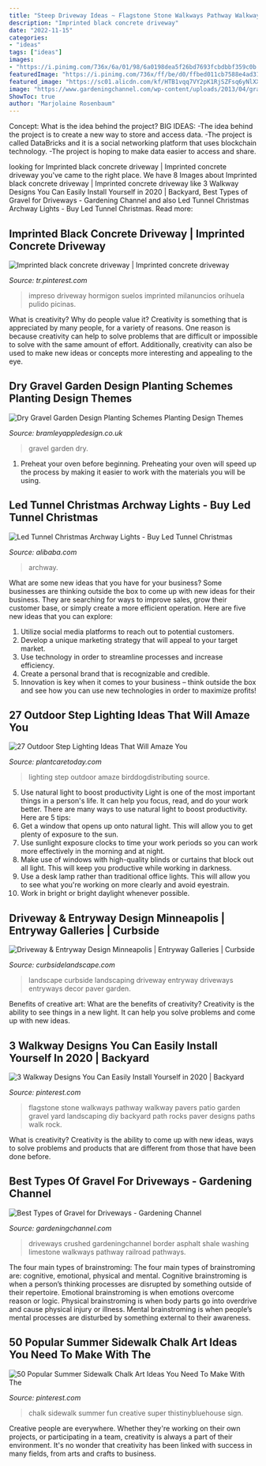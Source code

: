 ```yaml
---
title: "Steep Driveway Ideas ~ Flagstone Stone Walkways Pathway Walkway Pavers Patio Garden Gravel Yard Landscaping Diy Backyard Path Rocks Paver Designs Paths Walk Rock"
description: "Imprinted black concrete driveway"
date: "2022-11-15"
categories:
- "ideas"
tags: ["ideas"]
images:
- "https://i.pinimg.com/736x/6a/01/98/6a0198dea5f26bd7693fcbdbbf359c0b.jpg"
featuredImage: "https://i.pinimg.com/736x/ff/be/d0/ffbed011cb7588e4ad3192e597ffcbee.jpg"
featured_image: "https://sc01.alicdn.com/kf/HTB1vqq7VY2pK1RjSZFsq6yNlXXaR/225928254/HTB1vqq7VY2pK1RjSZFsq6yNlXXaR.jpg"
image: "https://www.gardeningchannel.com/wp-content/uploads/2013/04/gravel-for-driveways.jpeg"
ShowToc: true
author: "Marjolaine Rosenbaum"
---
```



Concept: What is the idea behind the project?
BIG IDEAS: 
-The idea behind the project is to create a new way to store and access data. 
-The project is called DataBricks and it is a social networking platform that uses blockchain technology. 
-The project is hoping to make data easier to access and share.

	

		
looking for Imprinted black concrete driveway | Imprinted concrete driveway you've came to the right place. We have 8 Images about Imprinted black concrete driveway | Imprinted concrete driveway like 3 Walkway Designs You Can Easily Install Yourself in 2020 | Backyard, Best Types of Gravel for Driveways - Gardening Channel and also Led Tunnel Christmas Archway Lights - Buy Led Tunnel Christmas. Read more:
		
    
## Imprinted Black Concrete Driveway | Imprinted Concrete Driveway

<img loading=lazy src="https://i.pinimg.com/736x/c8/7a/a5/c87aa5045dd549876aaed7438530dd6d.jpg" onerror="this.onerror=null;this.src='https://tse1.mm.bing.net/th?id=OIP.Lh_BVhXvatB_1_gcJN5gwQHaFe&amp;pid=15.1';" alt="Imprinted black concrete driveway | Imprinted concrete driveway">

_Source: tr.pinterest.com_

>impreso driveway hormigon suelos imprinted milanuncios orihuela pulido picinas. 

	

What is creativity? Why do people value it?
Creativity is something that is appreciated by many people, for a variety of reasons. One reason is because creativity can help to solve problems that are difficult or impossible to solve with the same amount of effort. Additionally, creativity can also be used to make new ideas or concepts more interesting and appealing to the eye.

    
## Dry Gravel Garden Design Planting Schemes Planting Design Themes

<img loading=lazy src="https://bramleyappledesign.co.uk/wp-content/uploads/2018/07/Gravel-Garden-3-1024x650.jpg" onerror="this.onerror=null;this.src='https://tse1.mm.bing.net/th?id=OIP.QdvkjVbM2ML-cOzq64w55wHaEs&amp;pid=15.1';" alt="Dry Gravel Garden Design Planting Schemes Planting Design Themes">

_Source: bramleyappledesign.co.uk_

>gravel garden dry. 

	

1. Preheat your oven before beginning. Preheating your oven will speed up the process by making it easier to work with the materials you will be using.

    
## Led Tunnel Christmas Archway Lights - Buy Led Tunnel Christmas

<img loading=lazy src="https://sc01.alicdn.com/kf/HTB1vqq7VY2pK1RjSZFsq6yNlXXaR/225928254/HTB1vqq7VY2pK1RjSZFsq6yNlXXaR.jpg" onerror="this.onerror=null;this.src='https://tse4.mm.bing.net/th?id=OIP.UuqyuuglEa6l2C51OIW9wgHaHI&amp;pid=15.1';" alt="Led Tunnel Christmas Archway Lights - Buy Led Tunnel Christmas">

_Source: alibaba.com_

>archway. 

	

What are some new ideas that you have for your business?
Some businesses are thinking outside the box to come up with new ideas for their business. They are searching for ways to improve sales, grow their customer base, or simply create a more efficient operation. Here are five new ideas that you can explore: 
1) Utilize social media platforms to reach out to potential customers.
2) Develop a unique marketing strategy that will appeal to your target market. 
3) Use technology in order to streamline processes and increase efficiency. 
4) Create a personal brand that is recognizable and credible. 
5) Innovation is key when it comes to your business – think outside the box and see how you can use new technologies in order to maximize profits!

    
## 27 Outdoor Step Lighting Ideas That Will Amaze You

<img loading=lazy src="http://plantcaretoday.com/wp-content/uploads/f4163b7d04527af53542b7d4cdc31aef.jpg" onerror="this.onerror=null;this.src='https://tse3.mm.bing.net/th?id=OIP.QXs8-JH7LLPmcXdvZ_pkdQHaE8&amp;pid=15.1';" alt="27 Outdoor Step Lighting Ideas That Will Amaze You">

_Source: plantcaretoday.com_

>lighting step outdoor amaze birddogdistributing source. 

	

5) Use natural light to boost productivity
Light is one of the most important things in a person's life. It can help you focus, read, and do your work better. There are many ways to use natural light to boost productivity. Here are 5 tips:
1) Get a window that opens up onto natural light. This will allow you to get plenty of exposure to the sun.
2) Use sunlight exposure clocks to time your work periods so you can work more effectively in the morning and at night.
3) Make use of windows with high-quality blinds or curtains that block out all light. This will keep you productive while working in darkness.
4) Use a desk lamp rather than traditional office lights. This will allow you to see what you're working on more clearly and avoid eyestrain.
5) Work in bright or bright daylight whenever possible.

    
## Driveway &amp; Entryway Design Minneapolis | Entryway Galleries | Curbside

<img loading=lazy src="https://www.curbsidelandscape.com/wp-content/uploads/2013/06/Drives_and_Entries_8.jpg" onerror="this.onerror=null;this.src='https://tse2.mm.bing.net/th?id=OIP.t7SA_UCJMNZAjZu1c6ur7AHaJ3&amp;pid=15.1';" alt="Driveway &amp; Entryway Design Minneapolis | Entryway Galleries | Curbside">

_Source: curbsidelandscape.com_

>landscape curbside landscaping driveway entryway driveways entryways decor paver garden. 

	

Benefits of creative art: What are the benefits of creativity?
Creativity is the ability to see things in a new light. It can help you solve problems and come up with new ideas.

    
## 3 Walkway Designs You Can Easily Install Yourself In 2020 | Backyard

<img loading=lazy src="https://i.pinimg.com/736x/6a/01/98/6a0198dea5f26bd7693fcbdbbf359c0b.jpg" onerror="this.onerror=null;this.src='https://tse2.mm.bing.net/th?id=OIP.gbDZr4ffwILYBwRC1WokfQHaKE&amp;pid=15.1';" alt="3 Walkway Designs You Can Easily Install Yourself in 2020 | Backyard">

_Source: pinterest.com_

>flagstone stone walkways pathway walkway pavers patio garden gravel yard landscaping diy backyard path rocks paver designs paths walk rock. 

	

What is creativity?
Creativity is the ability to come up with new ideas, ways to solve problems and products that are different from those that have been done before.

    
## Best Types Of Gravel For Driveways - Gardening Channel

<img loading=lazy src="https://www.gardeningchannel.com/wp-content/uploads/2013/04/gravel-for-driveways.jpeg" onerror="this.onerror=null;this.src='https://tse3.mm.bing.net/th?id=OIP.xThd6J6dMVUJX7rOaBsULgHaNN&amp;pid=15.1';" alt="Best Types of Gravel for Driveways - Gardening Channel">

_Source: gardeningchannel.com_

>driveways crushed gardeningchannel border asphalt shale washing limestone walkways pathway railroad pathways. 

	

The four main types of brainstroming:
The four main types of brainstroming are: cognitive, emotional, physical and mental. Cognitive brainstroming is when a person’s thinking processes are disrupted by something outside of their repertoire. Emotional brainstroming is when emotions overcome reason or logic. Physical brainstroming is when body parts go into overdrive and cause physical injury or illness. Mental brainstroming is when people’s mental processes are disturbed by something external to their awareness.

    
## 50 Popular Summer Sidewalk Chalk Art Ideas You Need To Make With The

<img loading=lazy src="https://i.pinimg.com/736x/ff/be/d0/ffbed011cb7588e4ad3192e597ffcbee.jpg" onerror="this.onerror=null;this.src='https://tse4.mm.bing.net/th?id=OIP.L0lBfmeKRYMFI-u8kNlwFQHaO0&amp;pid=15.1';" alt="50 Popular Summer Sidewalk Chalk Art Ideas You Need To Make With The">

_Source: pinterest.com_

>chalk sidewalk summer fun creative super thistinybluehouse sign. 

	

Creative people are everywhere. Whether they're working on their own projects, or participating in a team, creativity is always a part of their environment. It's no wonder that creativity has been linked with success in many fields, from arts and crafts to business.

